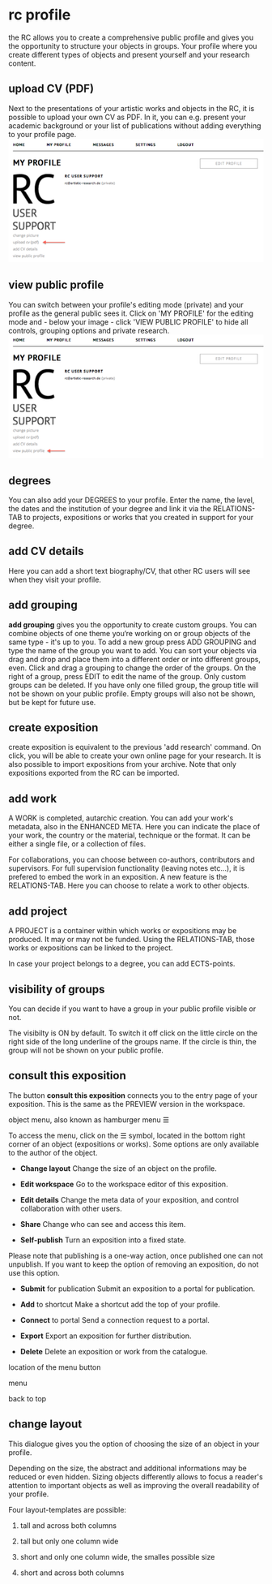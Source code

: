 

# rc profile

the RC allows you to create a comprehensive public profile and gives you the opportunity to structure your objects in groups. Your profile where you create different types of objects and present yourself and your research content.

## upload CV (PDF)

Next to the presentations of your artistic works and objects in the RC, it is possible to upload your own CV as PDF. In it, you can e.g. present your academic background or your list of publications without adding everything to your profile page.
![upload your cv](images/upload_cv.png "upload a cv")

## view public profile
You can switch between your profile's editing mode (private) and your profile as the general public sees it. Click on 'MY PROFILE' for the editing mode and - below your image - click 'VIEW PUBLIC PROFILE' to hide all controls, grouping options and private research.
![view public profile](images/view_public_profile.png "view public profile")

## degrees
You can also add your DEGREES to your profile. Enter the name, the level, the dates and the institution of your degree and link it via the RELATIONS-TAB to projects, expositions or works that you created in support for your degree.

## add CV details
Here you can add a short text biography/CV, that other RC users will see when they visit your profile.


## add grouping

__add grouping__ gives you the opportunity to create custom groups. You
can combine objects of one theme you‘re working on or group objects of the same type - it's up to you. To add a new group press ADD GROUPING and type the name of the group you want to add. You can sort your objects via drag and drop and place them into a different order or into different groups, even. Click and drag a grouping to change the order of the groups. On the right of a group, press EDIT to edit the name of the group. Only custom groups can be deleted. If you have only one filled group, the group title will not be shown on your public profile. Empty groups will also not be shown, but be kept for future use.

 

## create exposition

create exposition is equivalent to the previous 'add research' command. On click, you will be able to create your own online page for your research.
It is also possible to import expositions from your archive. Note that only expositions exported from the RC can be imported.

## add work

A WORK is completed, autarchic creation. You can add your work's metadata, also in the  ENHANCED META. Here you can indicate the place of your work, the country or the material, technique or the format. It can be either a single file, or a collection of files.

For collaborations, you can choose between co-authors, contributors and supervisors. For full supervision functionality (leaving notes etc...), it is prefered to embed the work in an exposition.
A new feature is the RELATIONS-TAB. Here you can choose to relate a work to other objects.

## add project 

A PROJECT is a container within which works or expositions may be produced. It may or may not be funded. Using the RELATIONS-TAB, those works or expositions can be linked to the project.

In case your project belongs to a degree, you can add ECTS-points.

## visibility of groups

You can decide if you want to have a group in your public profile visible or not.

The visibilty is ON by default. To switch it off click on the little circle on the right side of the long underline of the groups name. If the circle is thin, the group will not be shown on your public profile.

## consult this exposition

The button __consult this exposition__ connects you to the entry page of your exposition. 
This is the same as the PREVIEW version in the workspace.

object menu, also known as hamburger menu ☰

To access the menu, click on the ☰ symbol, located in the bottom right corner of an object (expositions or works). Some options are only available to the author of the object.

- __Change layout__ Change the size of an object on the profile.

- __Edit workspace__ Go to the workspace editor of this exposition.

- __Edit details__ Change the meta data of your exposition, and control collaboration with other users.

- __Share__ Change who can see and access this item.

- __Self-publish__ Turn an exposition into a fixed state.

Please note that publishing is a one-way action, once published one can not  unpublish. If you want to keep the option of removing an exposition, do not use this option.

- __Submit__ for publication Submit an exposition to a portal for publication.

- __Add__ to shortcut Make a shortcut add the top of your profile.

- __Connect__ to portal Send a connection request to a portal.

- __Export__ Export an exposition for further distribution.

- __Delete__ Delete an exposition or work from the catalogue.



location of the menu button

menu

back to top

## change layout

This dialogue gives you the option of choosing the size of an object in your profile.

Depending on the size, the abstract and additional informations may be reduced or even hidden. Sizing objects differently allows to focus a reader's attention to important objects as well as improving the overall readability of your profile.

Four layout-templates are possible: 

1. tall and across both columns

2. tall but only one column wide

3. short and only one column wide, the smalles possible size

4. short and across both columns

 

 

 
